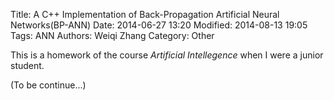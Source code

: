 Title: A C++ Implementation of Back-Propagation Artificial Neural Networks(BP-ANN) 
Date: 2014-06-27 13:20
Modified: 2014-08-13 19:05
Tags: ANN
Authors: Weiqi Zhang
Category: Other

This is a homework of the course *Artificial Intellegence* when I were a junior student.

(To be continue...)

